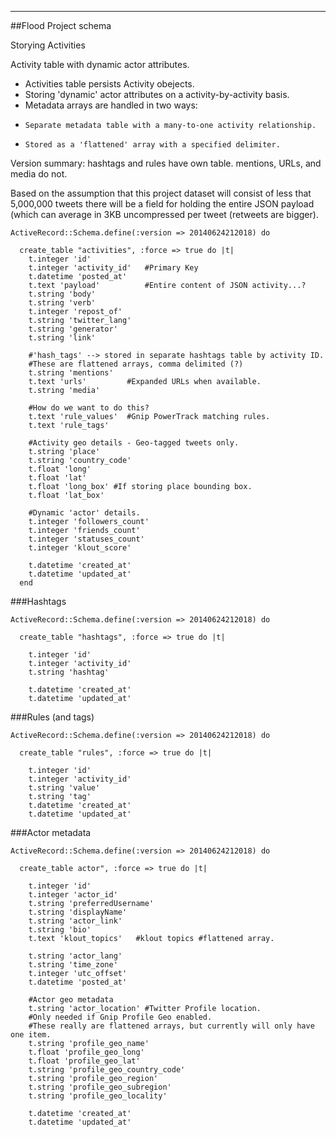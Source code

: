 
-------------------------------------------------

##Flood Project schema 


Storying Activities

Activity table with dynamic actor attributes.

+ Activities table persists Activity obejects.
+ Storing 'dynamic' actor attributes on a activity-by-activity basis.
+ Metadata arrays are handled in two ways:
+     Separate metadata table with a many-to-one activity relationship.
+     Stored as a 'flattened' array with a specified delimiter.

Version summary:
hashtags and rules have own table.
mentions, URLs, and media do not.

Based on the assumption that this project dataset will consist of less that 5,000,000 tweets there will be a field for holding the entire JSON payload (which can average in 3KB uncompressed per tweet (retweets are bigger).

```
ActiveRecord::Schema.define(:version => 20140624212018) do

  create_table "activities", :force => true do |t|
    t.integer 'id'
    t.integer 'activity_id'   #Primary Key
    t.datetime 'posted_at'
    t.text 'payload'          #Entire content of JSON activity...? 
    t.string 'body'
    t.string 'verb'
    t.integer 'repost_of'
    t.string 'twitter_lang'
    t.string 'generator'
    t.string 'link'

    #'hash_tags' --> stored in separate hashtags table by activity ID.
    #These are flattened arrays, comma delimited (?)
    t.string 'mentions' 
    t.text 'urls'         #Expanded URLs when available.
    t.string 'media'
    
    #How do we want to do this?
    t.text 'rule_values'  #Gnip PowerTrack matching rules. 
    t.text 'rule_tags'        
                            
    #Activity geo details - Geo-tagged tweets only.
    t.string 'place'
    t.string 'country_code'
    t.float 'long'
    t.float 'lat'
    t.float 'long_box' #If storing place bounding box.
    t.float 'lat_box'  

    #Dynamic 'actor' details.
    t.integer 'followers_count'
    t.integer 'friends_count'
    t.integer 'statuses_count'
    t.integer 'klout_score'
 
    t.datetime 'created_at'
    t.datetime 'updated_at'
  end
```

###Hashtags
```
ActiveRecord::Schema.define(:version => 20140624212018) do

  create_table "hashtags", :force => true do |t|

    t.integer 'id'
    t.integer 'activity_id' 
    t.string 'hashtag'

    t.datetime 'created_at'
    t.datetime 'updated_at'
```

###Rules (and tags)
```
ActiveRecord::Schema.define(:version => 20140624212018) do

  create_table "rules", :force => true do |t|

    t.integer 'id'
    t.integer 'activity_id' 
    t.string 'value'
    t.string 'tag'
    t.datetime 'created_at'
    t.datetime 'updated_at'
```

###Actor metadata
```
ActiveRecord::Schema.define(:version => 20140624212018) do

  create_table actor", :force => true do |t|

    t.integer 'id'
    t.integer 'actor_id'
    t.string 'preferredUsername'
    t.string 'displayName'
    t.string 'actor_link'
    t.string 'bio'
    t.text 'klout_topics'   #klout topics #flattened array.
    
    t.string 'actor_lang'
    t.string 'time_zone'
    t.integer 'utc_offset'
    t.datetime 'posted_at'

    #Actor geo metadata
    t.string 'actor_location' #Twitter Profile location.
    #Only needed if Gnip Profile Geo enabled.
    #These really are flattened arrays, but currently will only have one item.
    t.string 'profile_geo_name'
    t.float 'profile_geo_long'
    t.float 'profile_geo_lat'
    t.string 'profile_geo_country_code'
    t.string 'profile_geo_region'
    t.string 'profile_geo_subregion'
    t.string 'profile_geo_locality' 
    
    t.datetime 'created_at'
    t.datetime 'updated_at'

```


